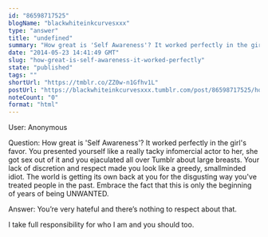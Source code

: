 ```yaml
---
id: "86598717525"
blogName: "blackwhiteinkcurvesxxx"
type: "answer"
title: "undefined"
summary: "How great is 'Self Awareness'? It worked perfectly in the girl's favor. You presented yourself like a really tacky infomercial..."
date: "2014-05-23 14:41:49 GMT"
slug: "how-great-is-self-awareness-it-worked-perfectly"
state: "published"
tags: ""
shortUrl: "https://tmblr.co/ZZ0w-n1Gfhv1L"
postUrl: "https://blackwhiteinkcurvesxxx.tumblr.com/post/86598717525/how-great-is-self-awareness-it-worked-perfectly"
noteCount: "0"
format: "html"
---
```


User: Anonymous

Question: How great is 'Self Awareness'? It worked perfectly in the girl's favor. You presented yourself like a really tacky infomercial actor to her, she got sex out of it and you ejaculated all over Tumblr about large breasts. Your lack of discretion and respect made you look like a greedy, smallminded idiot. The world is getting its own back at you for the disgusting way you've treated people in the past. Embrace the fact that this is only the beginning of years of being UNWANTED.

Answer: You’re very hateful and there’s nothing to respect about that. 

I take full responsibility for who I am and you should too.

